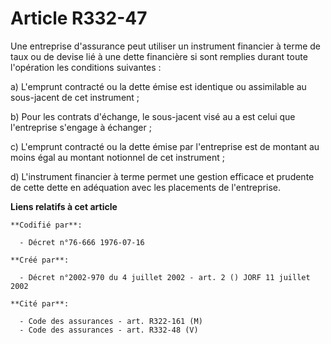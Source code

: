 # Article R332-47

Une entreprise d'assurance peut utiliser un instrument financier à terme de taux ou de devise lié à une dette financière si
sont remplies durant toute l'opération les conditions suivantes :

a) L'emprunt contracté ou la dette émise est identique ou assimilable au sous-jacent de cet instrument ;

b) Pour les contrats d'échange, le sous-jacent visé au a est celui que l'entreprise s'engage à échanger ;

c) L'emprunt contracté ou la dette émise par l'entreprise est de montant au moins égal au montant notionnel de cet
instrument ;

d) L'instrument financier à terme permet une gestion efficace et prudente de cette dette en adéquation avec les placements de
l'entreprise.

**Liens relatifs à cet article**

	**Codifié par**:

	  - Décret n°76-666 1976-07-16

	**Créé par**:

	  - Décret n°2002-970 du 4 juillet 2002 - art. 2 () JORF 11 juillet 2002

	**Cité par**:

	  - Code des assurances - art. R322-161 (M)
	  - Code des assurances - art. R332-48 (V)
